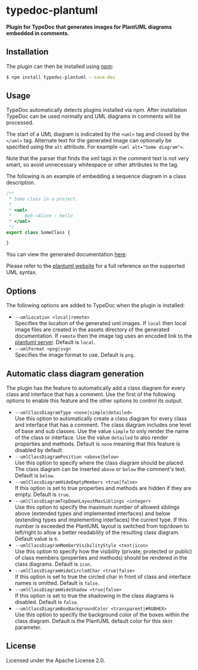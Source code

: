# typedoc-plantuml
**Plugin for TypeDoc that generates images for PlantUML diagrams embedded in comments.**

## Installation

The plugin can then be installed using [npm](https://www.npmjs.com/):
 
```sh
$ npm install typedoc-plantuml --save-dev
```

## Usage

TypeDoc automatically detects plugins installed via npm. After installation TypeDoc can be used normally and UML 
diagrams in comments will be processed. 

The start of a UML diagram is indicated by the `<uml>` tag and closed by the `</uml>` tag. Alternate text for the
generated image can optionally be specified using the `alt` attribute. For example `<uml alt="Some diagram">`.

Note that the parser that finds the xml tags in the comment text is not very smart, so avoid unnecessary whitespace or 
other attributes to the tag.

The following is an example of embedding a sequence diagram in a class description.
  
```typescript
/**
 * Some class in a project.
 *
 * <uml>
 *     Bob->Alice : hello
 * </uml>
 */
export class SomeClass {

}
```

You can view the generated documentation [here](https://rawgit.com/artifacthealth/typedoc-plantuml/master/tests/baselines/reference/basic/classes/someclass.html).

Please refer to the [plantuml website](http://plantuml.com/) for a full reference on the supported UML syntax.

## Options

The following options are added to TypeDoc when the plugin is installed:

* `--umlLocation <local|remote>`<br> 
  Specifies the location of the generated uml images. If `local` then local image files are created in the assets 
  directory of the generated documentation. If `remote` then the image tag uses an encoded link to the
  [plantuml server](http://www.plantuml.com/plantuml/). Default is `local`.
* `--umlFormat <png|svg>`<br>
  Specifies the image format to use. Default is `png`.

## Automatic class diagram generation

The plugin has the feature to automatically add a class diagram for every class and interface that has a comment.
Use the first of the following options to enable this feature and the other options to control its output:

* `--umlClassDiagramType <none|simple|detailed>`<br>
  Use this option to automatically create a class diagram for every class and interface that has a comment.
  The class diagram includes one level of base and sub classes. Use the value `simple` to only render the name
  of the class or interface. Use the value `detailed` to also render properties and methods.
  Default is `none` meaning that this feature is disabled by default.
* `--umlClassDiagramPosition <above|below>`<br>
  Use this option to specify where the class diagram should be placed.
  The class diagram can be inserted `above` or `below` the comment's text. Default is `below`.
* `--umlClassDiagramHideEmptyMembers <true|false>`<br>
  If this option is set to true properties and methods are hidden if they are empty. Default is `true`.
* `--umlClassDiagramTopDownLayoutMaxSiblings <integer>`<br>
  Use this option to specify the maximum number of allowed siblings above (extended types and implemented interfaces)
  and below (extending types and implementing interfaces) the current type. If this number is exceeded the PlantUML
  layout is switched from top/down to left/right to allow a better readability of the resulting class diagram.
  Default value is `6`.
* `--umlClassDiagramMemberVisibilityStyle <text|icon>`<br>
  Use this option to specify how the visibility (private, protected or public) of class members (properties and methods)
  should be rendered in the class diagrams. Default is `icon`.
* `--umlClassDiagramHideCircledChar <true|false>`<br>
  If this option is set to true the circled char in front of class and interface names is omitted. Default is `false`.
* `--umlClassDiagramHideShadow <true|false>`<br>
  If this option is set to true the shadowing in the class diagrams is disabled. Default is `false`.
* `--umlClassDiagramBoxBackgroundColor <transparent|#RGBHEX>`<br>
  Use this option to specify the background color of the boxes within the class diagram.
  Default is the PlantUML default color for this skin parameter.

## License

Licensed under the Apache License 2.0.  
